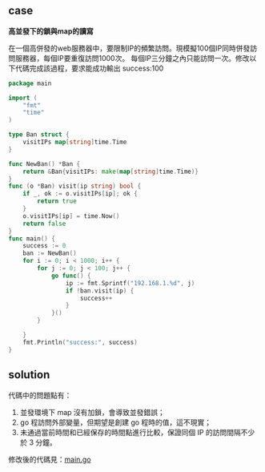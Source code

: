 ## case

**高並發下的鎖與map的讀寫**

在一個高併發的web服務器中，要限制IP的頻繁訪問。現模擬100個IP同時併發訪問服務器，每個IP要重復訪問1000次。
每個IP三分鐘之內只能訪問一次。修改以下代碼完成該過程，要求能成功輸出 success:100

```go
package main

import (
	"fmt"
	"time"
)

type Ban struct {
	visitIPs map[string]time.Time
}

func NewBan() *Ban {
	return &Ban{visitIPs: make(map[string]time.Time)}
}
func (o *Ban) visit(ip string) bool {
	if _, ok := o.visitIPs[ip]; ok {
		return true
	}
	o.visitIPs[ip] = time.Now()
	return false
}
func main() {
	success := 0
	ban := NewBan()
	for i := 0; i < 1000; i++ {
		for j := 0; j < 100; j++ {
			go func() {
				ip := fmt.Sprintf("192.168.1.%d", j)
				if !ban.visit(ip) {
					success++
				}
			}()
		}

	}
	fmt.Println("success:", success)
}
```

## solution

代碼中的問題點有：
1. 並發環境下 map 沒有加鎖，會導致並發錯誤；
2. go 程訪問外部變量，但期望是創建 go 程時的值，這不現實；
3. 未通過當前時間和已經保存的時間點進行比較，保證同個 IP 的訪問間隔不少於 3 分鐘。

修改後的代碼見：[main.go](main.go)
